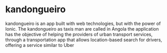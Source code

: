 # kandongueiro

kandongueiro is an app built with web technologies, but with the power of Ionic.
The kandongueiro as taxis man are called in Angola the application has the objective of helping the providers of urban transport services,
through a transportation app that allows location-based search for drivers, offering a service similar to Uber
